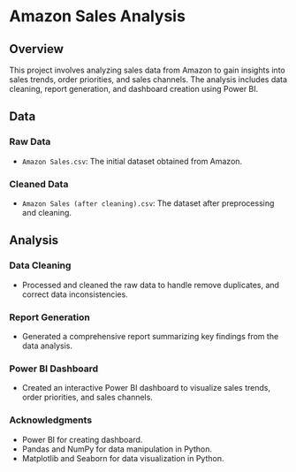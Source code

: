 # Amazon Sales Analysis

## Overview

This project involves analyzing sales data from Amazon to gain insights into sales trends, order priorities, and sales channels. The analysis includes data cleaning, report generation, and dashboard creation using Power BI.

## Data

### Raw Data
- `Amazon Sales.csv`: The initial dataset obtained from Amazon.

### Cleaned Data
- `Amazon Sales (after cleaning).csv`: The dataset after preprocessing and cleaning.

## Analysis

### Data Cleaning
- Processed and cleaned the raw data to handle remove duplicates, and correct data inconsistencies.

### Report Generation
- Generated a comprehensive report summarizing key findings from the data analysis.

### Power BI Dashboard
- Created an interactive Power BI dashboard to visualize sales trends, order priorities, and sales channels.

### Acknowledgments
- Power BI for creating dashboard.
- Pandas and NumPy for data manipulation in Python.
- Matplotlib and Seaborn for data visualization in Python.

